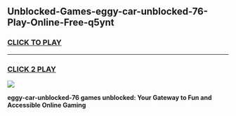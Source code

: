 
## Unblocked-Games-eggy-car-unblocked-76-Play-Online-Free-q5ynt
<h3>
<a href="https://premium76.site?title=eggy-car-unblocked-76&ref=26A">CLICK TO PLAY</a></h3>
<hr>

<h3>
<a href="https://premium76.site?title=eggy-car-unblocked-76&ref=26A">CLICK 2 PLAY</a>
  
</h3>

<a href="https://premium76.site?title=eggy-car-unblocked-76&ref=26A"><img src="https://clearcache.store/games.png"></a>


**eggy-car-unblocked-76 games unblocked: Your Gateway to Fun and Accessible Online Gaming**
